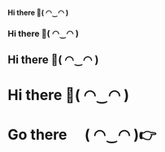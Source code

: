 __Hi there 👋( ◠‿◠ )__
### Hi there 👋( ◠‿◠ )
## Hi there 👋( ◠‿◠ )
# Hi there 👋( ◠‿◠ )
# Go there 　( ◠‿◠ )👉 <!-- Hi there 👋( ◠‿◠ ) -->

<!--
**PocketKie/PocketKie** is a ✨ _special_ ✨ repository because its `README.md` (this file) appears on your GitHub profile.

Here are some ideas to get you started:

- 🔭 I’m currently working on ...
- 🌱 I’m currently learning ...
- 👯 I’m looking to collaborate on ...
- 🤔 I’m looking for help with ...
- 💬 Ask me about ...
- 📫 How to reach me: ...
- 😄 Pronouns: ...
- ⚡ Fun fact: ...
-->
